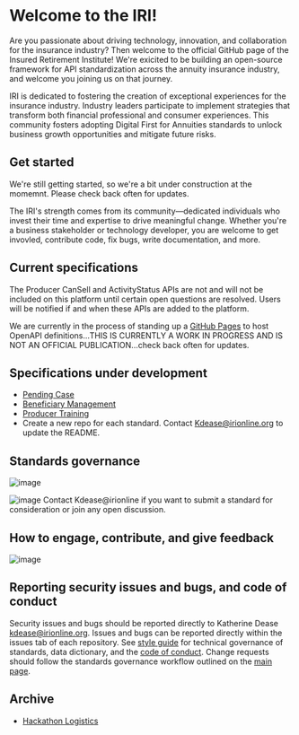 # Welcome to the IRI!

Are you passionate about driving technology, innovation, and collaboration for the insurance industry? Then welcome to the official GitHub page of the Insured Retirement Institute! We're exicited to be building an open-source framework for API standardization across the annuity insurance industry, and welcome you joining us on that journey.

IRI is dedicated to fostering the creation of exceptional experiences for the insurance industry. Industry leaders participate to implement strategies that transform both financial professional and consumer experiences. This community fosters adopting Digital First for Annuities standards to unlock business growth opportunities and mitigate future risks. 

## Get started

We're still getting started, so we're a bit under construction at the momemnt. Please check back often for updates.

The IRI's strength comes from its community—dedicated individuals who invest their time and expertise to drive meaningful change. Whether you're a business stakeholder or technology developer, you are welcome to get invovled, contribute code, fix bugs, write documentation, and more.

## Current specifications
The Producer CanSell and ActivityStatus APIs are not and will not be included on this platform until certain open questions are resolved. Users will be notified if and when these APIs are added to the platform.

We are currently in the process of standing up a [GitHub Pages](https://insured-retirement-institute.github.io/Style-Guide/) to host OpenAPI definitions...THIS IS CURRENTLY A WORK IN PROGRESS AND IS NOT AN OFFICIAL PUBLICATION...check back often for updates.

## Specifications under development
- [Pending Case](https://github.com/Insured-Retirement-Institute/Pending-Case)
- [Beneficiary Management](https://github.com/Insured-Retirement-Institute/Beneficiary-Management)
- [Producer Training](https://github.com/Insured-Retirement-Institute/Producer-Training)
- Create a new repo for each standard. Contact Kdease@irionline.org to update the README.

## Standards governance 
![image](https://github.com/user-attachments/assets/2dab2fdd-9d25-47e4-8348-a7e568176d66)

![image](https://github.com/user-attachments/assets/7aea5d11-e6f0-4df6-9617-352472297add)
Contact Kdease@irionline if you want to submit a standard for consideration or join any open discussion.

## How to engage, contribute, and give feedback

![image](https://github.com/user-attachments/assets/ffedfd24-f0b3-4a6c-b624-c7ea3344e2cf)

## Reporting security issues and bugs, and code of conduct

Security issues and bugs should be reported directly to Katherine Dease kdease@irionline.org. Issues and bugs can be reported directly within the issues tab of each repository. See [style guide](https://github.com/Insured-Retirement-Institute/Style-Guide) for technical governance of standards, data dictionary, and the [code of conduct](https://github.com/Insured-Retirement-Institute/Style-Guide/blob/main/CODE_OF_CONDUCT.md). Change requests should follow the standards governance workflow outlined on the [main page](https://github.com/Insured-Retirement-Institute).

## Archive
- [Hackathon Logistics](https://github.com/Insured-Retirement-Institute/Hackathon)
